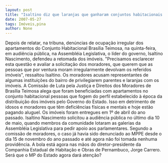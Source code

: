 ```yaml
---
layout: post
title: "Isaltino diz que laranjas que ganharam conjuntos habitacionais no Pina deverão devolver imóveis"
date: 2007-05-27
tags: Imóveis,pina
author: None
---
```


Depois de relatar, na tribuna, den&uacute;ncias de ocupa&ccedil;&atilde;o irregular dos apartamentos do Conjunto Habitacional Bras&iacute;lia Teimosa, na quinta-feira, em audi&ecirc;ncia p&uacute;blica, na Assembl&eacute;ia Legislativa, o l&iacute;der do governo, Isaltino Nascimento, defendeu a retomada dos im&oacute;veis. &quot;Precisamos esclarecer esta quest&atilde;o e avaliar a solicita&ccedil;&atilde;o dos moradores, que querem que as pessoas que por ventura moram irregularmente devolvam os referidos im&oacute;veis&quot;, ressaltou Isaltino. 
Os moradores acusam representantes de algumas institui&ccedil;&otilde;es do bairro de privilegiarem parentes e laranjas com os im&oacute;veis. 
A Comiss&atilde;o de Luta pela Justi&ccedil;a e Direitos dos Moradores de Bras&iacute;lia Teimosa alega que foram beneficiadas com apartamentos no conjunto habitacional pessoas que fogem do perfil estabelecido &agrave; &eacute;poca da distribui&ccedil;&atilde;o dos im&oacute;veis pelo Governo do Estado. Isso em detrimento de idosos e moradores que t&ecirc;m defici&ecirc;ncias f&iacute;sicas e mentais e hoje est&atilde;o pagando aluguel. Os im&oacute;veis foram entregues em 1&ordm; de abril do ano passado.
Isaltino Nascimento solicitou a audi&ecirc;ncia p&uacute;blica no &uacute;ltimo dia 10 de maio, quando membros da comunidade lotaram as galerias da Assembl&eacute;ia Legislativa para pedir apoio aos parlamentares. Segundo a comiss&atilde;o de moradores, o caso j&aacute; havia sido denunciado ao MPPE desde o dia 15 de novembro do ano passado e at&eacute; agora n&atilde;o foi tomada nenhuma provid&ecirc;ncia. 
A bola est&aacute; agora nas m&atilde;os do diretor-presidente da Companhia Estadual de Habita&ccedil;&atilde;o e Obras de Pernambuco, Jorge Carrero. Ser&aacute; que o MP do Estado agora dar&aacute; aten&ccedil;&atilde;o? 
